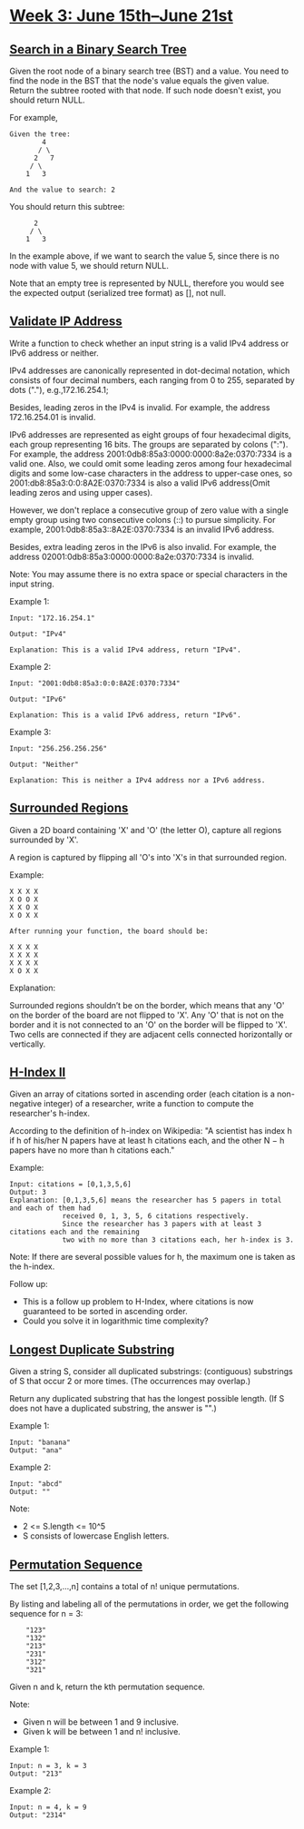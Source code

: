 # [Week 3: June 15th–June 21st](https://leetcode.com/explore/featured/card/june-leetcoding-challenge/541/week-3-june-15th-june-21st/)

## [Search in a Binary Search Tree](https://leetcode.com/problems/search-in-a-binary-search-tree/)

Given the root node of a binary search tree (BST) and a value. You need to find the node in the BST that the node's value equals the given value. Return the subtree rooted with that node. If such node doesn't exist, you should return NULL.

For example, 
```
Given the tree:
        4
       / \
      2   7
     / \
    1   3

And the value to search: 2
```
You should return this subtree:
```
      2 
     / \ 
    1   3
```
In the example above, if we want to search the value 5, since there is no node with value 5, we should return NULL.

Note that an empty tree is represented by NULL, therefore you would see the expected output (serialized tree format) as [], not null.

## [Validate IP Address](https://leetcode.com/problems/validate-ip-address/)

 Write a function to check whether an input string is a valid IPv4 address or IPv6 address or neither.

IPv4 addresses are canonically represented in dot-decimal notation, which consists of four decimal numbers, each ranging from 0 to 255, separated by dots ("."), e.g.,172.16.254.1;

Besides, leading zeros in the IPv4 is invalid. For example, the address 172.16.254.01 is invalid.

IPv6 addresses are represented as eight groups of four hexadecimal digits, each group representing 16 bits. The groups are separated by colons (":"). For example, the address 2001:0db8:85a3:0000:0000:8a2e:0370:7334 is a valid one. Also, we could omit some leading zeros among four hexadecimal digits and some low-case characters in the address to upper-case ones, so 2001:db8:85a3:0:0:8A2E:0370:7334 is also a valid IPv6 address(Omit leading zeros and using upper cases).

However, we don't replace a consecutive group of zero value with a single empty group using two consecutive colons (::) to pursue simplicity. For example, 2001:0db8:85a3::8A2E:0370:7334 is an invalid IPv6 address.

Besides, extra leading zeros in the IPv6 is also invalid. For example, the address 02001:0db8:85a3:0000:0000:8a2e:0370:7334 is invalid.

Note: You may assume there is no extra space or special characters in the input string.

Example 1:
```
Input: "172.16.254.1"

Output: "IPv4"

Explanation: This is a valid IPv4 address, return "IPv4".
```
Example 2:
```
Input: "2001:0db8:85a3:0:0:8A2E:0370:7334"

Output: "IPv6"

Explanation: This is a valid IPv6 address, return "IPv6".
```
Example 3:
```
Input: "256.256.256.256"

Output: "Neither"

Explanation: This is neither a IPv4 address nor a IPv6 address.
```

## [Surrounded Regions](https://leetcode.com/problems/surrounded-regions/)

Given a 2D board containing 'X' and 'O' (the letter O), capture all regions surrounded by 'X'.

A region is captured by flipping all 'O's into 'X's in that surrounded region.

Example:
```
X X X X
X O O X
X X O X
X O X X

After running your function, the board should be:

X X X X
X X X X
X X X X
X O X X
```

Explanation:

Surrounded regions shouldn’t be on the border, which means that any 'O' on the border of the board are not flipped to 'X'. Any 'O' that is not on the border and it is not connected to an 'O' on the border will be flipped to 'X'. Two cells are connected if they are adjacent cells connected horizontally or vertically.

## [H-Index II](https://leetcode.com/problems/h-index-ii/)

Given an array of citations sorted in ascending order (each citation is a non-negative integer) of a researcher, write a function to compute the researcher's h-index.

According to the definition of h-index on Wikipedia: "A scientist has index h if h of his/her N papers have at least h citations each, and the other N − h papers have no more than h citations each."

Example:
```
Input: citations = [0,1,3,5,6]
Output: 3 
Explanation: [0,1,3,5,6] means the researcher has 5 papers in total and each of them had 
             received 0, 1, 3, 5, 6 citations respectively. 
             Since the researcher has 3 papers with at least 3 citations each and the remaining 
             two with no more than 3 citations each, her h-index is 3.
```
Note:
If there are several possible values for h, the maximum one is taken as the h-index.

Follow up:

- This is a follow up problem to H-Index, where citations is now guaranteed to be sorted in ascending order.
- Could you solve it in logarithmic time complexity?

## [Longest Duplicate Substring](https://leetcode.com/problems/longest-duplicate-substring/)

Given a string S, consider all duplicated substrings: (contiguous) substrings of S that occur 2 or more times.  (The occurrences may overlap.)

Return any duplicated substring that has the longest possible length.  (If S does not have a duplicated substring, the answer is "".)


Example 1:
```
Input: "banana"
Output: "ana"
```
Example 2:
```
Input: "abcd"
Output: ""
```

Note:

- 2 <= S.length <= 10^5
- S consists of lowercase English letters.

## [Permutation Sequence](https://leetcode.com/problems/permutation-sequence/)

The set [1,2,3,...,n] contains a total of n! unique permutations.

By listing and labeling all of the permutations in order, we get the following sequence for n = 3:
```
    "123"
    "132"
    "213"
    "231"
    "312"
    "321"
```
Given n and k, return the kth permutation sequence.

Note:

- Given n will be between 1 and 9 inclusive.
- Given k will be between 1 and n! inclusive.

Example 1:
```
Input: n = 3, k = 3
Output: "213"
```
Example 2:
```
Input: n = 4, k = 9
Output: "2314"
```




